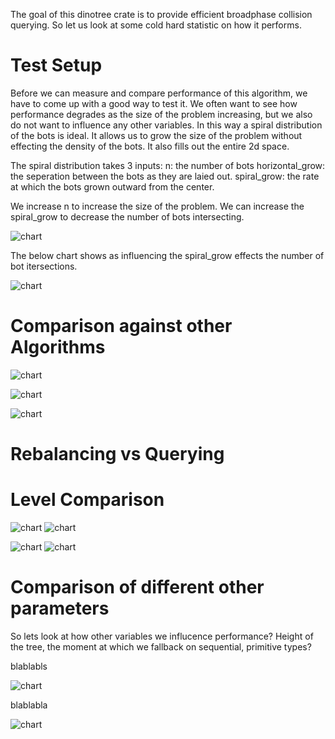 



The goal of this dinotree crate is to provide efficient broadphase collision querying. So let us look at some cold hard statistic on how it performs. 

# Test Setup

Before we can measure and compare performance of this algorithm, we have to come up with a good way to test it. We often want to see how performance degrades as the size of the problem increasing, but we also do not want to influence any other variables. In this way a spiral distribution of the bots is ideal. It allows us to grow the size of the problem without effecting the density of the bots. It also fills out the entire 2d space. 

The spiral distribution takes 3 inputs: 
n: the number of bots
horizontal_grow: the seperation between the bots as they are laied out.
spiral_grow: the rate at which the bots grown outward from the center.


We increase n to increase the size of the problem.
We can increase the spiral_grow to decrease the number of bots intersecting.

![chart](./graphs/spiral_visualize.png)

The below chart shows as influencing the spiral_grow effects the number of bot itersections.

![chart](./graphs/spiral_data.png)


# Comparison against other Algorithms


![chart](./graphs/colfind_theory.png)


![chart](./graphs/colfind_num_pairs.png)

![chart](./graphs/colfind_num_pairs_detailed.png)



# Rebalancing vs Querying



# Level Comparison
![chart](./graphs/level_analysis_theory_rebal.png)
![chart](./graphs/level_analysis_theory_query.png)

![chart](./graphs/level_analysis_bench_rebal.png)
![chart](./graphs/level_analysis_bench_query.png)




# Comparison of different other parameters


So lets look at how other variables we influcence performance? Height of the tree, the moment at which we fallback on sequential, primitive types?














blablabls


![chart](./graphs/colfind_float_vs_integer.png)


blablabla

![chart](./graphs/colfind_height_heuristic.png)
